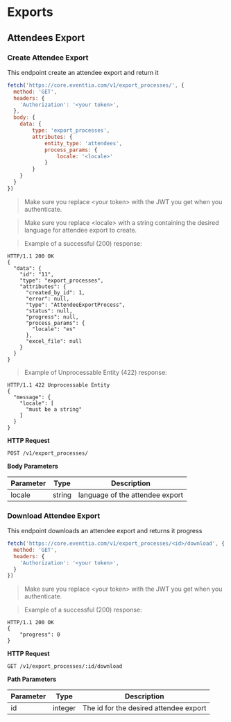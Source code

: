 # Exports

## Attendees Export

### Create Attendee Export

This endpoint create an attendee export and return it

```javascript
fetch('https://core.eventtia.com/v1/export_processes/', {
  method: 'GET',
  headers: {
    'Authorization': '<your token>',
  },
  body: {
    data: {
        type: 'export_processes',
        attributes: {
            entity_type: 'attendees',
            process_params: {
                locale: '<locale>'
            }
        }
    }
  }
})
```

> Make sure you replace &lt;your token&gt; with the JWT you get when you authenticate. 

> Make sure you replace &lt;locale&gt; with a string containing the desired language for attendee export to create.

> Example of a successful (200) response:

```http
HTTP/1.1 200 OK
{
  "data": {
    "id": "11",
    "type": "export_processes",
    "attributes": {
      "created_by_id": 1,
      "error": null,
      "type": "AttendeeExportProcess",
      "status": null,
      "progress": null,
      "process_params": {
        "locale": "es"
      },
      "excel_file": null
    }
  }
}
```

> Example of Unprocessable Entity (422) response: 

```http
HTTP/1.1 422 Unprocessable Entity
{
  "message": {
    "locale": [
      "must be a string"
    ]
  }
}
```

**HTTP Request**

`POST /v1/export_processes/`

**Body Parameters**

Parameter  |  Type  | Description
---------  |  ----  | -----------
locale | string | language of the attendee export

### Download Attendee Export

This endpoint downloads an attendee export and returns it progress

```javascript
fetch('https://core.eventtia.com/v1/export_processes/<id>/download', {
  method: 'GET',
  headers: {
    'Authorization': '<your token>',
  }
})
```

> Make sure you replace &lt;your token&gt; with the JWT you get when you authenticate. 

> Example of a successful (200) response:

```http
HTTP/1.1 200 OK
{
    "progress": 0
}
```

**HTTP Request**

`GET /v1/export_processes/:id/download`

**Path Parameters**

Parameter |  Type  | Description
--------- |  ----  | -----------
id | integer | The id for the desired attendee export
